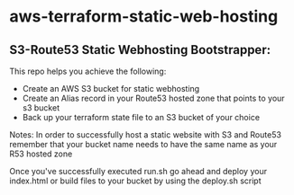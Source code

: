 # aws-terraform-static-web-hosting

## S3-Route53 Static Webhosting Bootstrapper:

This repo helps you achieve the following:
* Create an AWS S3 bucket for static webhosting
* Create an Alias record in your Route53 hosted zone that points to your s3 bucket
* Back up your terraform state file to an S3 bucket of your choice

Notes:
  In order to successfully host a static website with S3 and Route53 remember that your bucket name needs to have the same name as your R53 hosted zone

Once you've successfully executed run.sh go ahead and deploy your index.html or build files to your bucket by using the deploy.sh script